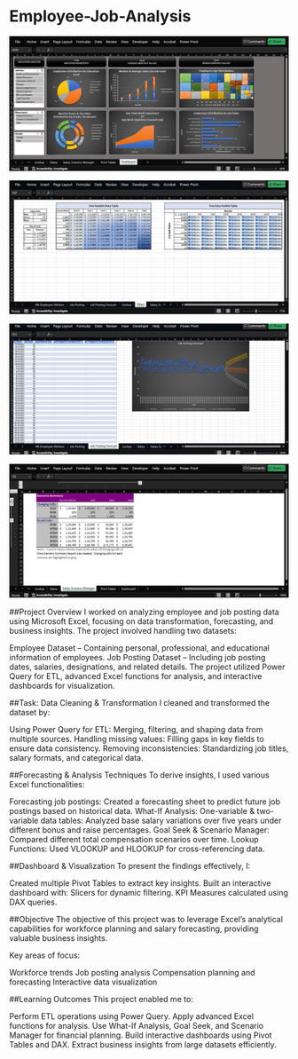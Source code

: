 # Employee-Job-Analysis

![](https://github.com/sirajsaifi/Employee-Job-Analysis/blob/main/dashboardSS.png)

![](https://github.com/sirajsaifi/Employee-Job-Analysis/blob/main/dataVariabless.png)

![](https://github.com/sirajsaifi/Employee-Job-Analysis/blob/main/forecastingss.png)

![](https://github.com/sirajsaifi/Employee-Job-Analysis/blob/main/scenerioManagerss.png)

##Project Overview
I worked on analyzing employee and job posting data using Microsoft Excel, focusing on data transformation, forecasting, and business insights. The project involved handling two datasets:

Employee Dataset – Containing personal, professional, and educational information of employees.
Job Posting Dataset – Including job posting dates, salaries, designations, and related details.
The project utilized Power Query for ETL, advanced Excel functions for analysis, and interactive dashboards for visualization.

##Task: Data Cleaning & Transformation
I cleaned and transformed the dataset by:

Using Power Query for ETL: Merging, filtering, and shaping data from multiple sources.
Handling missing values: Filling gaps in key fields to ensure data consistency.
Removing inconsistencies: Standardizing job titles, salary formats, and categorical data.

##Forecasting & Analysis Techniques
To derive insights, I used various Excel functionalities:

Forecasting job postings: Created a forecasting sheet to predict future job postings based on historical data.
What-If Analysis:
One-variable & two-variable data tables: Analyzed base salary variations over five years under different bonus and raise percentages.
Goal Seek & Scenario Manager: Compared different total compensation scenarios over time.
Lookup Functions: Used VLOOKUP and HLOOKUP for cross-referencing data.

##Dashboard & Visualization
To present the findings effectively, I:

Created multiple Pivot Tables to extract key insights.
Built an interactive dashboard with:
Slicers for dynamic filtering.
KPI Measures calculated using DAX queries.

##Objective
The objective of this project was to leverage Excel’s analytical capabilities for workforce planning and salary forecasting, providing valuable business insights.

Key areas of focus:

Workforce trends
Job posting analysis
Compensation planning and forecasting
Interactive data visualization

##Learning Outcomes
This project enabled me to:

Perform ETL operations using Power Query.
Apply advanced Excel functions for analysis.
Use What-If Analysis, Goal Seek, and Scenario Manager for financial planning.
Build interactive dashboards using Pivot Tables and DAX.
Extract business insights from large datasets efficiently.
